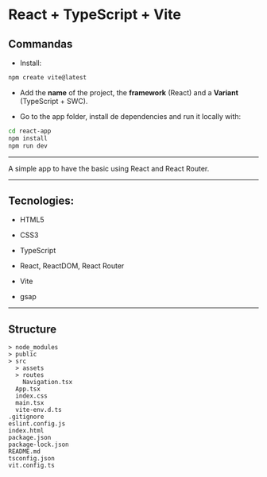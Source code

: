 # React + TypeScript + Vite


## Commandas

- Install:

```bash
npm create vite@latest
```

- Add the **name** of the project, the **framework** (React) and a **Variant** (TypeScript + SWC).

- Go to the app folder, install de dependencies and run it locally with:

```bash
cd react-app
npm install
npm run dev
```

---

A simple app to have the basic using React and React Router.

---

## Tecnologies:

- HTML5

- CSS3

- TypeScript

- React, ReactDOM, React Router

- Vite

- gsap

---

## Structure

```
> node_modules
> public
> src
  > assets
  > routes
    Navigation.tsx
  App.tsx
  index.css
  main.tsx
  vite-env.d.ts
.gitignore
eslint.config.js
index.html
package.json
package-lock.json
README.md
tsconfig.json
vit.config.ts
```